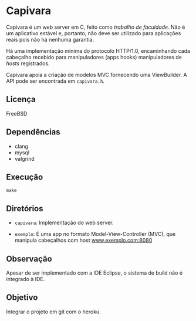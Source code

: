 Capivara
========

Capivara é um web server em C, feito como *trabalho de faculdade*.  Não é 
um aplicativo estável e, portanto, não deve ser utilizado para aplicações 
reais pois não há nenhuma garantia.

Há uma implementação mínima do protocolo HTTP/1.0, encaminhando cada
cabeçalho recebido para 
manipuladores (apps hooks) manipuladores de *hosts* registrados.

Capivara apoia a criação de modelos MVC fornecendo uma ViewBuilder.
A API pode ser encontrada em `capivara.h`.

Licença
-------

FreeBSD

Dependências
------------

 * clang
 * mysql
 * valgrind

Execução
--------

```
make
```


Diretórios
----------

 * `capivara`: Implementação do web server.

 * `exemplo`: É uma app no formato Model-View-Controller (MVC), que
 manipula cabeçalhos com host www.exemplo.com:8080


Observação
----------

Apesar de ser implementado com a IDE Eclipse, o sistema de build não é
integrado à IDE.


Objetivo
--------

Integrar o projeto em git com o heroku.


